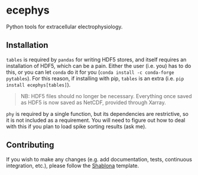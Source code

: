 # ecephys
Python tools for extracellular electrophysiology.

## Installation
`tables` is required by `pandas` for writing HDF5 stores, and itself requires an installation of HDF5, which can be a pain.
Either the user (i.e. you) has to do this, or you can let `conda` do it for you (`conda install -c conda-forge pytables`).
For this reason, if installing with pip, `tables` is an extra (i.e. `pip install ecephys[tables]`).
> NB: HDF5 files should no longer be necessary. Everything once saved as HDF5 is now saved as NetCDF, provided through Xarray.

`phy` is required by a single function, but its dependencies are restrictive, so it is not included as a requirement. You will need to figure out how to deal with this if you plan to load spike sorting results (ask me).

## Contributing
If you wish to make any changes (e.g. add documentation, tests, continuous integration, etc.), please follow the [Shablona](https://github.com/uwescience/shablona) template.
